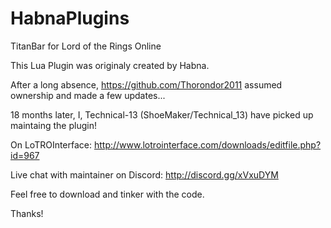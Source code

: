 # HabnaPlugins
TitanBar for Lord of the Rings Online


This Lua Plugin was originaly created by Habna.

After a long absence, https://github.com/Thorondor2011 assumed ownership and made a few updates...

18 months later, I, Technical-13 (ShoeMaker/Technical_13) have picked up maintaing the plugin!

On LoTROInterface: http://www.lotrointerface.com/downloads/editfile.php?id=967

Live chat with maintainer on Discord: http://discord.gg/xVxuDYM



Feel free to download and tinker with the code.

Thanks!
